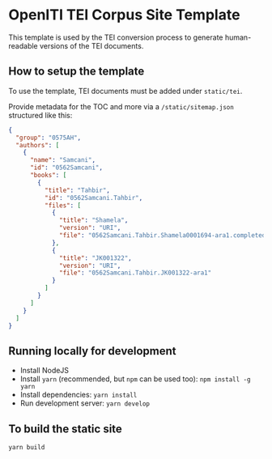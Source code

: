 # OpenITI TEI Corpus Site Template

This template is used by the TEI conversion process to generate human-readable versions of the TEI documents.

## How to setup the template

To use the template, TEI documents must be added under `static/tei`.

Provide metadata for the TOC and more via a `/static/sitemap.json` structured like this:

```json
{
  "group": "0575AH",
  "authors": [
    {
      "name": "Samcani",
      "id": "0562Samcani",
      "books": [
        {
          "title": "Tahbir",
          "id": "0562Samcani.Tahbir",
          "files": [
            {
              "title": "Shamela",
              "version": "URI",
              "file": "0562Samcani.Tahbir.Shamela0001694-ara1.completed"
            },
            {
              "title": "JK001322",
              "version": "URI",
              "file": "0562Samcani.Tahbir.JK001322-ara1"
            }
          ]
        }
      ]
    }
  ]
}
```

## Running locally for development

* Install NodeJS
* Install `yarn` (recommended, but `npm` can be used too):
  `npm install -g yarn`
* Install dependencies:
  `yarn install`
* Run development server:
  `yarn develop`

## To build the static site

`yarn build`
